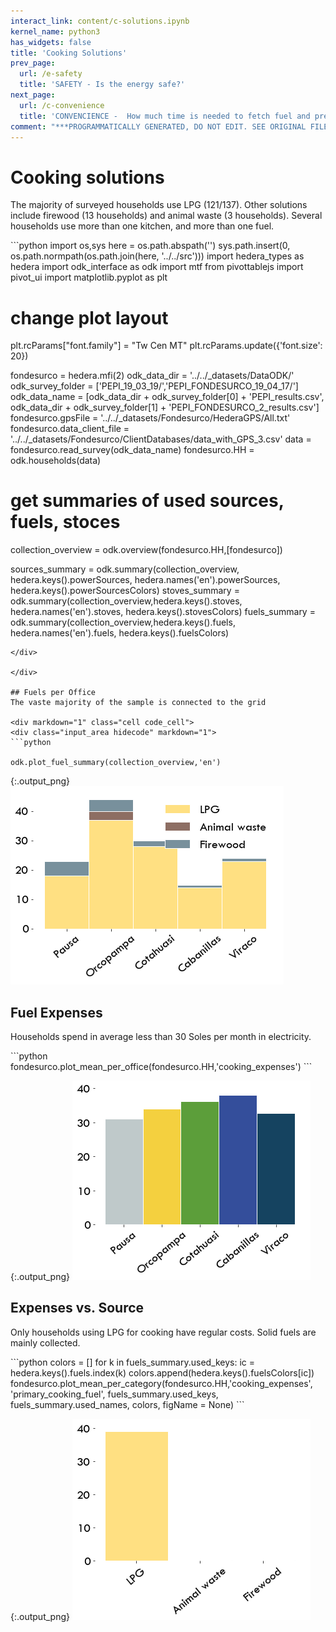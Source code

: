 ```yaml
---
interact_link: content/c-solutions.ipynb
kernel_name: python3
has_widgets: false
title: 'Cooking Solutions'
prev_page:
  url: /e-safety
  title: 'SAFETY - Is the energy safe?'
next_page:
  url: /c-convenience
  title: 'CONVENCIENCE -  How much time is needed to fetch fuel and prepare the stove?'
comment: "***PROGRAMMATICALLY GENERATED, DO NOT EDIT. SEE ORIGINAL FILES IN /content***"
---
```


# Cooking solutions

The majority of surveyed households use LPG (121/137). Other solutions include firewood (13 households) and animal waste (3 households). Several households use more than one kitchen, and more than one fuel.

<div markdown="1" class="cell code_cell">
<div class="input_area hidecode" markdown="1">
```python
import os,sys
here = os.path.abspath('')
sys.path.insert(0, os.path.normpath(os.path.join(here, '../../src')))
import hedera_types as hedera
import odk_interface as odk
import mtf
from pivottablejs import pivot_ui
import matplotlib.pyplot as plt

# change plot layout
plt.rcParams["font.family"] = "Tw Cen MT"
plt.rcParams.update({'font.size': 20})

fondesurco = hedera.mfi(2)
odk_data_dir = '../../_datasets/DataODK/'
odk_survey_folder = ['PEPI_19_03_19/','PEPI_FONDESURCO_19_04_17/']
odk_data_name = [odk_data_dir + odk_survey_folder[0] + 'PEPI_results.csv',
                 odk_data_dir + odk_survey_folder[1] + 
                 'PEPI_FONDESURCO_2_results.csv']
fondesurco.gpsFile = '../../_datasets/Fondesurco/HederaGPS/All.txt'
fondesurco.data_client_file = '../../_datasets/Fondesurco/ClientDatabases/data_with_GPS_3.csv'
data = fondesurco.read_survey(odk_data_name)
fondesurco.HH = odk.households(data)
# get summaries of used sources, fuels, stoces
collection_overview = odk.overview(fondesurco.HH,[fondesurco])

sources_summary = odk.summary(collection_overview,
                                  hedera.keys().powerSources,
                              hedera.names('en').powerSources,
                              hedera.keys().powerSourcesColors)
stoves_summary = odk.summary(collection_overview,hedera.keys().stoves,
                             hedera.names('en').stoves,
                             hedera.keys().stovesColors)
fuels_summary = odk.summary(collection_overview,hedera.keys().fuels,
                              hedera.names('en').fuels,
                              hedera.keys().fuelsColors)

```
</div>

</div>

## Fuels per Office
The vaste majority of the sample is connected to the grid

<div markdown="1" class="cell code_cell">
<div class="input_area hidecode" markdown="1">
```python

odk.plot_fuel_summary(collection_overview,'en')

```
</div>

<div class="output_wrapper" markdown="1">
<div class="output_subarea" markdown="1">

{:.output_png}
![png](images/c-solutions_3_0.png)

</div>
</div>
</div>

## Fuel Expenses

Households spend in average less than 30 Soles per month in electricity.



<div markdown="1" class="cell code_cell">
<div class="input_area hidecode" markdown="1">
```python
fondesurco.plot_mean_per_office(fondesurco.HH,'cooking_expenses')
```
</div>

<div class="output_wrapper" markdown="1">
<div class="output_subarea" markdown="1">

{:.output_png}
![png](images/c-solutions_5_0.png)

</div>
</div>
</div>

## Expenses vs. Source
Only households using LPG for cooking have regular costs. Solid fuels are mainly collected.

<div markdown="1" class="cell code_cell">
<div class="input_area hidecode" markdown="1">
```python
colors = []
for k in fuels_summary.used_keys:
    ic = hedera.keys().fuels.index(k)
    colors.append(hedera.keys().fuelsColors[ic])
fondesurco.plot_mean_per_category(fondesurco.HH,'cooking_expenses',
                                  'primary_cooking_fuel',
                                  fuels_summary.used_keys,
                                  fuels_summary.used_names,
                                  colors, figName = None)
```
</div>

<div class="output_wrapper" markdown="1">
<div class="output_subarea" markdown="1">

{:.output_png}
![png](images/c-solutions_7_0.png)

</div>
</div>
</div>
